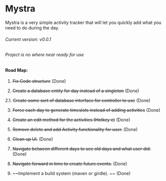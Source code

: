 # Mystra
Mystra is a very simple activity tracker that will let you quickly add what you need to do during the day.


###### Current version: v0.0.1
###### Project is no where near ready for use

#### Road Map:

1. ~~Fix Code structure~~ (Done)

2. ~~Create a database entity for day instead of a singleton~~ (Done)

2.1. ~~Create some sort of database interface for controller to use~~ (Done)

3. ~~Force each day to generate timeslots instead of adding activities~~ (Done)

4. ~~Create an edit method for the activities (Hotkey e)~~ (Done)

5. ~~Remove delete and add Activity functionality for user.~~ (Done)

6. ~~Clean up UI.~~ (Done)

7. ~~Navigate between different days to see old days and what user did.~~ (Done)

8. ~~Navigate forward in time to create future events.~~ (Done)

9. ~~Implement a build system (maven or girdle). ~~ (Done)

